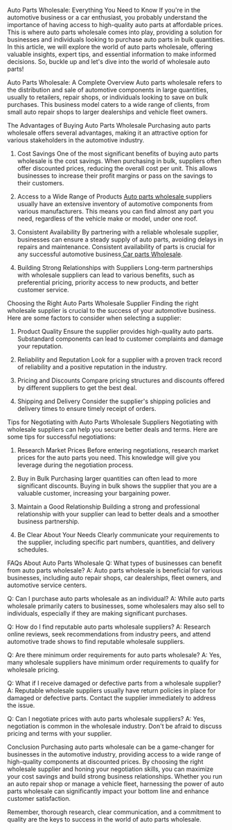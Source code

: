 Auto Parts Wholesale: Everything You Need to Know
If you're in the automotive business or a car enthusiast, you probably understand the importance of having access to high-quality auto parts at affordable prices. This is where auto parts wholesale comes into play, providing a solution for businesses and individuals looking to purchase auto parts in bulk quantities. In this article, we will explore the world of auto parts wholesale, offering valuable insights, expert tips, and essential information to make informed decisions. So, buckle up and let's dive into the world of wholesale auto parts!

Auto Parts Wholesale: A Complete Overview
Auto parts wholesale refers to the distribution and sale of automotive components in large quantities, usually to retailers, repair shops, or individuals looking to save on bulk purchases. This business model caters to a wide range of clients, from small auto repair shops to larger dealerships and vehicle fleet owners.

The Advantages of Buying Auto Parts Wholesale
Purchasing auto parts wholesale offers several advantages, making it an attractive option for various stakeholders in the automotive industry.

1. Cost Savings
One of the most significant benefits of buying auto parts wholesale is the cost savings. When purchasing in bulk, suppliers often offer discounted prices, reducing the overall cost per unit. This allows businesses to increase their profit margins or pass on the savings to their customers.

2. Access to a Wide Range of Products
<a href="https://www.motoroparts.com ">Auto parts wholesale </a> suppliers usually have an extensive inventory of automotive components from various manufacturers. This means you can find almost any part you need, regardless of the vehicle make or model, under one roof.

3. Consistent Availability
By partnering with a reliable wholesale supplier, businesses can ensure a steady supply of auto parts, avoiding delays in repairs and maintenance. Consistent availability of parts is crucial for any successful automotive business<a href="https://www.motoroparts.com/products.html"> Car parts Wholesale</a>.

4. Building Strong Relationships with Suppliers
Long-term partnerships with wholesale suppliers can lead to various benefits, such as preferential pricing, priority access to new products, and better customer service.

Choosing the Right Auto Parts Wholesale Supplier
Finding the right wholesale supplier is crucial to the success of your automotive business. Here are some factors to consider when selecting a supplier:

1. Product Quality
Ensure the supplier provides high-quality auto parts. Substandard components can lead to customer complaints and damage your reputation.

2. Reliability and Reputation
Look for a supplier with a proven track record of reliability and a positive reputation in the industry.

3. Pricing and Discounts
Compare pricing structures and discounts offered by different suppliers to get the best deal.

4. Shipping and Delivery
Consider the supplier's shipping policies and delivery times to ensure timely receipt of orders.

Tips for Negotiating with Auto Parts Wholesale Suppliers
Negotiating with wholesale suppliers can help you secure better deals and terms. Here are some tips for successful negotiations:

1. Research Market Prices
Before entering negotiations, research market prices for the auto parts you need. This knowledge will give you leverage during the negotiation process.

2. Buy in Bulk
Purchasing larger quantities can often lead to more significant discounts. Buying in bulk shows the supplier that you are a valuable customer, increasing your bargaining power.

3. Maintain a Good Relationship
Building a strong and professional relationship with your supplier can lead to better deals and a smoother business partnership.

4. Be Clear About Your Needs
Clearly communicate your requirements to the supplier, including specific part numbers, quantities, and delivery schedules.

FAQs About Auto Parts Wholesale
Q: What types of businesses can benefit from auto parts wholesale?
A: Auto parts wholesale is beneficial for various businesses, including auto repair shops, car dealerships, fleet owners, and automotive service centers.

Q: Can I purchase auto parts wholesale as an individual?
A: While auto parts wholesale primarily caters to businesses, some wholesalers may also sell to individuals, especially if they are making significant purchases.

Q: How do I find reputable auto parts wholesale suppliers?
A: Research online reviews, seek recommendations from industry peers, and attend automotive trade shows to find reputable wholesale suppliers.

Q: Are there minimum order requirements for auto parts wholesale?
A: Yes, many wholesale suppliers have minimum order requirements to qualify for wholesale pricing.

Q: What if I receive damaged or defective parts from a wholesale supplier?
A: Reputable wholesale suppliers usually have return policies in place for damaged or defective parts. Contact the supplier immediately to address the issue.

Q: Can I negotiate prices with auto parts wholesale suppliers?
A: Yes, negotiation is common in the wholesale industry. Don't be afraid to discuss pricing and terms with your supplier.

Conclusion
Purchasing auto parts wholesale can be a game-changer for businesses in the automotive industry, providing access to a wide range of high-quality components at discounted prices. By choosing the right wholesale supplier and honing your negotiation skills, you can maximize your cost savings and build strong business relationships. Whether you run an auto repair shop or manage a vehicle fleet, harnessing the power of auto parts wholesale can significantly impact your bottom line and enhance customer satisfaction.

Remember, thorough research, clear communication, and a commitment to quality are the keys to success in the world of auto parts wholesale.
